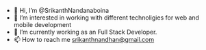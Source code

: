 - 👋 Hi, I’m @SrikanthNandanaboina
- 👀 I’m interested in working with different technoligies for web and mobile development
- 🌱 I’m currently working as an Full Stack Developer.
- 📫 How to reach me srikanthnandhan@gmail.com
